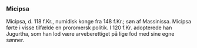 ### Micipsa


Micipsa, d. 118 f.Kr., numidisk konge fra 148 f.Kr.; søn af Massinissa. Micipsa førte i visse tilfælde en proromersk politik. I 120 f.Kr. adopterede han Jugurtha, som han lod være arveberettiget på lige fod med sine egne sønner.